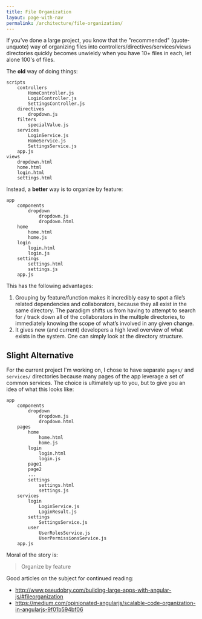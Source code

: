 ```yaml
---
title: File Organization
layout: page-with-nav
permalink: /architecture/file-organization/
---
```


If you've done a large project, you know that the "recommended" (quote-unquote)
way of organizing files into controllers/directives/services/views directories 
quickly becomes unwieldy when you have 10+ files in each, let alone 100's of 
files.  

The **old** way of doing things:

    scripts
        controllers
            HomeController.js
            LoginController.js
            SettingsController.js
        directives
            dropdown.js
        filters
            specialValue.js
        services
            LoginService.js
            HomeService.js
            SettingsService.js
        app.js
    views
        dropdown.html
        home.html
        login.html
        settings.html
        

Instead, a **better** way is to organize by feature:

    app
        components
            dropdown
                dropdown.js
                dropdown.html
        home
            home.html
            home.js
        login
            login.html
            login.js
        settings
            settings.html
            settings.js
        app.js
        
        
This has the following advantages:

1. Grouping by feature/function makes it incredibly easy to spot a file’s 
   related dependencies and collaborators, because they all exist in the same 
   directory. The paradigm shifts us from having to attempt to search for / 
   track down all of the collaborators in the multiple directories, to 
   immediately knowing the scope of what’s involved in any given change.
2. It gives new (and current) developers a high level overview of what exists in
   the system. One can simply look at the directory structure.
   

## Slight Alternative

For the current project I'm working on, I chose to have separate `pages/` and 
`services/` directories because many pages of the app leverage a set of 
common services. The choice is ultimately up to you, but to give you an idea of
what this looks like:

    app
        components
            dropdown
                dropdown.js
                dropdown.html
        pages
            home
                home.html
                home.js
            login
                login.html
                login.js
            page1
            page2
            ...
            settings
                settings.html
                settings.js
        services
            login
                LoginService.js
                LoginResult.js
            settings
                SettingsService.js
            user
                UserRolesService.js
                UserPermissionsService.js
        app.js
       
       
       
Moral of the story is:

> Organize by feature


Good articles on the subject for continued reading:

- <http://www.pseudobry.com/building-large-apps-with-angular-js/#fileorganization>
- <https://medium.com/opinionated-angularjs/scalable-code-organization-in-angularjs-9f01b594bf06>